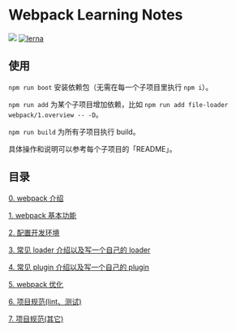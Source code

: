 # Webpack Learning Notes

[![](https://img.shields.io/badge/webpack-v4-1a6bac.svg)](https://webpack.js.org)
[![lerna](https://img.shields.io/badge/maintained%20with-lerna-cc00ff.svg)](https://lernajs.io/)

## 使用

`npm run boot` 安装依赖包（无需在每一个子项目里执行 `npm i`）。

`npm run add` 为某个子项目增加依赖，比如 `npm run add file-loader webpack/1.overview -- -D`。

`npm run build` 为所有子项目执行 build。

具体操作和说明可以参考每个子项目的「README」。

## 目录

[0. webpack 介绍](./notes/0.introduce/)

[1. webpack 基本功能](./notes/1.overview/)

[2. 配置开发环境](./notes/2.dev-server/)

[3. 常见 loader 介绍以及写一个自己的 loader](./notes/3.loader/)

[4. 常见 plugin 介绍以及写一个自己的 plugin](./notes/4.plugin/)

[5. webpack 优化](./notes/5.optimize/)

[6. 项目规范(lint、测试)](./notes/6.lint-test/)

[7. 项目规范(其它)](./notes/7.others/)
